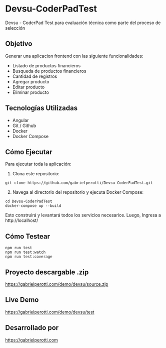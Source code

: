 # Devsu-CoderPadTest
Devsu - CoderPad Test para evaluación técnica como parte del proceso de selección

## Objetivo
Generar una aplicacion frontend con las siguiente funcionalidades:
- Listado de productos financieros
- Busqueda de productos financieros
- Cantidad de registros
- Agregar producto
- Editar producto
- Eliminar producto

## Tecnologías Utilizadas
- Angular
- Git / Github
- Docker
- Docker Compose

## Cómo Ejecutar
Para ejecutar toda la aplicación:
1. Clona este repositorio:
```
git clone https://github.com/gabrielperotti/Devsu-CoderPadTest.git
```
2. Navega al directorio del repositorio y ejecuta Docker Compose:
```
cd Devsu-CoderPadTest
docker-compose up --build
```
Esto construirá y levantará todos los servicios necesarios. Luego, Ingresa a http://localhost/

## Cómo Testear

```
npm run test
npm run test:watch
npm run test:coverage
```

## Proyecto descargable .zip

https://gabrielperotti.com/demo/devsu/source.zip

## Live Demo

https://gabrielperotti.com/demo/devsu/test

## Desarrollado por

https://gabrielperotti.com